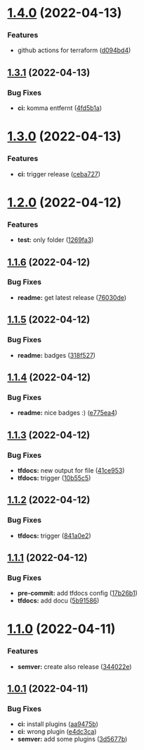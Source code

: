 # [1.4.0](https://github.com/yanehi/terraform-appservice-azure/compare/1.3.1...1.4.0) (2022-04-13)


### Features

* github actions for terraform ([d094bd4](https://github.com/yanehi/terraform-appservice-azure/commit/d094bd4aa0df3557b11217b873cfc0f4c077d4f1))

## [1.3.1](https://github.com/yanehi/terraform-appservice-azure/compare/1.3.0...1.3.1) (2022-04-13)


### Bug Fixes

* **ci:** komma entfernt ([4fd5b1a](https://github.com/yanehi/terraform-appservice-azure/commit/4fd5b1af8e41f8b44571fcd775932b06684ed7a3))

# [1.3.0](https://github.com/yanehi/terraform-appservice-azure/compare/1.2.0...1.3.0) (2022-04-13)


### Features

* **ci:** trigger release ([ceba727](https://github.com/yanehi/terraform-appservice-azure/commit/ceba727fa6734cd9e7ba287ed4a05133f341c1e0))

# [1.2.0](https://github.com/yanehi/terraform-appservice-azure/compare/1.1.6...1.2.0) (2022-04-12)


### Features

* **test:** only folder ([1269fa3](https://github.com/yanehi/terraform-appservice-azure/commit/1269fa39ef556a2cd6e1ab8c42dfd3229b1e2fe2))

## [1.1.6](https://github.com/yanehi/terraform-appservice-azure/compare/1.1.5...1.1.6) (2022-04-12)


### Bug Fixes

* **readme:** get latest release ([76030de](https://github.com/yanehi/terraform-appservice-azure/commit/76030defb7fd0497e8dec285809cb4dfa873cba5))

## [1.1.5](https://github.com/yanehi/terraform-appservice-azure/compare/1.1.4...1.1.5) (2022-04-12)


### Bug Fixes

* **readme:** badges ([318f527](https://github.com/yanehi/terraform-appservice-azure/commit/318f5279ba32abc53c9c171d65c143ada92c4ccc))

## [1.1.4](https://github.com/yanehi/terraform-appservice-azure/compare/1.1.3...1.1.4) (2022-04-12)


### Bug Fixes

* **readme:** nice badges :) ([e775ea4](https://github.com/yanehi/terraform-appservice-azure/commit/e775ea4aaf39892325cba35a02e4f65aebaa39b8))

## [1.1.3](https://github.com/yanehi/terraform-appservice-azure/compare/1.1.2...1.1.3) (2022-04-12)


### Bug Fixes

* **tfdocs:** new output for file ([41ce953](https://github.com/yanehi/terraform-appservice-azure/commit/41ce9531eedc518aa6d34e8d52f1d6745934c9bd))
* **tfdocs:** trigger ([10b55c5](https://github.com/yanehi/terraform-appservice-azure/commit/10b55c517e6dbdd73600709a7a0325574d2bd282))

## [1.1.2](https://github.com/yanehi/terraform-appservice-azure/compare/1.1.1...1.1.2) (2022-04-12)


### Bug Fixes

* **tfdocs:** trigger ([841a0e2](https://github.com/yanehi/terraform-appservice-azure/commit/841a0e2a202f856893a05cb6c9d938107e26e6c3))

## [1.1.1](https://github.com/yanehi/terraform-appservice-azure/compare/1.1.0...1.1.1) (2022-04-12)


### Bug Fixes

* **pre-commit:** add tfdocs config ([17b26b1](https://github.com/yanehi/terraform-appservice-azure/commit/17b26b110fe9f70dc6512d2b1a9f37beda1bd89c))
* **tfdocs:** add docu ([5b91586](https://github.com/yanehi/terraform-appservice-azure/commit/5b91586a4101f461a3072662463649b331832b15))

# [1.1.0](https://github.com/yanehi/terraform-appservice-azure/compare/1.0.1...1.1.0) (2022-04-11)


### Features

* **semver:** create also release ([344022e](https://github.com/yanehi/terraform-appservice-azure/commit/344022eb94f7b7514d1745cffe0d6f8805a99738))

## [1.0.1](https://github.com/yanehi/terraform-appservice-azure/compare/1.0.0...1.0.1) (2022-04-11)


### Bug Fixes

* **ci:** install plugins ([aa9475b](https://github.com/yanehi/terraform-appservice-azure/commit/aa9475bfc86c049bc3a8d5d706c151046ff4d5ec))
* **ci:** wrong plugin ([e4dc3ca](https://github.com/yanehi/terraform-appservice-azure/commit/e4dc3ca5737c475f3e2fa56f8f88ea345ee1c975))
* **semver:** add some plugins ([3d5677b](https://github.com/yanehi/terraform-appservice-azure/commit/3d5677b98ceaea5c8ede83c1f9fc6e46631fe513))
